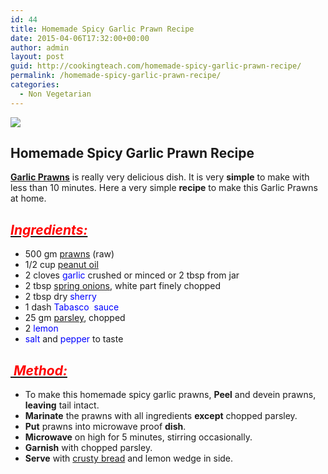 ```yaml
---
id: 44
title: Homemade Spicy Garlic Prawn Recipe
date: 2015-04-06T17:32:00+00:00
author: admin
layout: post
guid: http://cookingteach.com/homemade-spicy-garlic-prawn-recipe/
permalink: /homemade-spicy-garlic-prawn-recipe/
categories:
  - Non Vegetarian
---
```


[![](http://4.bp.blogspot.com/-4I7cRX-2_7k/VSK5RvOa3eI/AAAAAAAAANs/lP0mNHyf078/s1600/CrispyGarlicParsleyPrawns-540.jpg)](http://4.bp.blogspot.com/-4I7cRX-2_7k/VSK5RvOa3eI/AAAAAAAAANs/lP0mNHyf078/s1600/CrispyGarlicParsleyPrawns-540.jpg)

## Homemade Spicy Garlic Prawn Recipe  

**[Garlic Prawns](http://www.williams-sonoma.com/recipe/chili-garlic-prawns.html "Chili-Garlic Prawns")** is really very delicious dish. It is very **simple** to make with less than 10 minutes. Here a very simple **recipe** to make this Garlic Prawns at home.

## **_<u><span style="color: red;">Ingredients:</span></u>_**

*   500 gm <span style="color: blue;">[prawns](http://en.wikipedia.org/wiki/Prawn "Prawn")</span> (raw)
*   1/2 cup <span style="color: blue;">[peanut oil](http://en.wikipedia.org/wiki/Peanut_oil "Peanut oil")</span>
*   2 cloves <span style="color: blue;">garlic</span> crushed or minced or 2 tbsp from jar
*   2 tbsp <span style="color: blue;">[spring onions](http://en.wikipedia.org/wiki/Scallion "Scallion")</span>, white part finely chopped
*   2 tbsp dry <span style="color: blue;">sherry</span>
*   1 dash <span style="color: blue;">Tabasco  sauce</span>
*   25 gm <span style="color: blue;">[parsley](http://en.wikipedia.org/wiki/Parsley "Parsley")</span>, chopped
*   2 <span style="color: blue;">lemon</span>
*   <span style="color: blue;">salt</span> and <span style="color: blue;">pepper</span> to taste

## **_<u><span style="color: red;"> Method:</span></u>_**

*   To make this homemade spicy garlic prawns, **Peel** and devein prawns, **leaving** tail intact.
*   **Marinate** the prawns with all ingredients **except** chopped parsley.
*   **Put** prawns into microwave proof **dish**.
*   **Microwave** on high for 5 minutes, stirring occasionally.
*   **Garnish** with chopped parsley.
*   **Serve** with [crusty bread](http://en.wikipedia.org/wiki/Bread "Bread") and lemon wedge in side.
